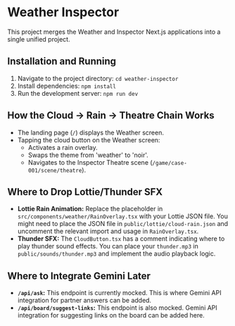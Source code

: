 # Weather Inspector

This project merges the Weather and Inspector Next.js applications into a single unified project.

## Installation and Running

1.  Navigate to the project directory:
    `cd weather-inspector`
2.  Install dependencies:
    `npm install`
3.  Run the development server:
    `npm run dev`

## How the Cloud -> Rain -> Theatre Chain Works

-   The landing page (`/`) displays the Weather screen.
-   Tapping the cloud button on the Weather screen:
    -   Activates a rain overlay.
    -   Swaps the theme from 'weather' to 'noir'.
    -   Navigates to the Inspector Theatre scene (`/game/case-001/scene/theatre`).

## Where to Drop Lottie/Thunder SFX

-   **Lottie Rain Animation:** Replace the placeholder in `src/components/weather/RainOverlay.tsx` with your Lottie JSON file. You might need to place the JSON file in `public/lottie/cloud-rain.json` and uncomment the relevant import and usage in `RainOverlay.tsx`.
-   **Thunder SFX:** The `CloudButton.tsx` has a comment indicating where to play thunder sound effects. You can place your `thunder.mp3` in `public/sounds/thunder.mp3` and implement the audio playback logic.

## Where to Integrate Gemini Later

-   **`/api/ask`:** This endpoint is currently mocked. This is where Gemini API integration for partner answers can be added.
-   **`/api/board/suggest-links`:** This endpoint is also mocked. Gemini API integration for suggesting links on the board can be added here.